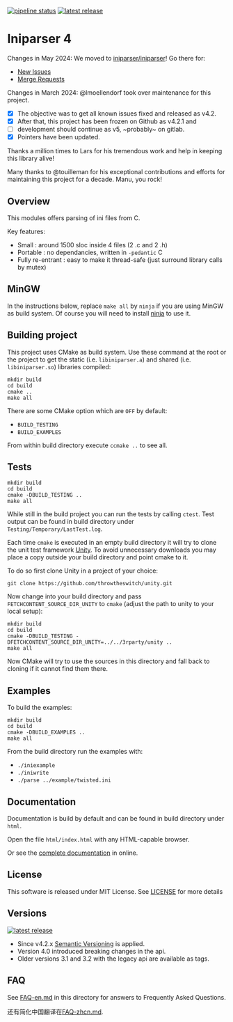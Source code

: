 [![pipeline status](https://gitlab.com/iniparser/iniparser/badges/main/pipeline.svg)](https://gitlab.com/iniparser/iniparser/-/commits/main)
[![latest release](https://gitlab.com/iniparser/iniparser/-/badges/release.svg)](https://gitlab.com/iniparser/iniparser/-/releases)

# Iniparser 4 #

Changes in May 2024:
We moved to [iniparser/iniparser](https://gitlab.com/iniparser/iniparser)!
Go there for:

- [New Issues](https://gitlab.com/iniparser/iniparser/-/issues/new)
- [Merge Requests](https://gitlab.com/iniparser/iniparser/-/merge_requests/new)

Changes in March 2024:
@lmoellendorf took over maintenance for this project.

- [X] The objective was to get all known issues fixed and released as v4.2.
- [X] After that, this project has been frozen on Github as v4.2.1 and
- [ ] development should continue as v5, ~probably~ on gitlab.
- [X] Pointers have been updated.

Thanks a million times to Lars for his tremendous work and help in keeping this
library alive!

Many thanks to @touilleman for his exceptional contributions and efforts for
maintaining this project for a decade. Manu, you rock!

## Overview

This modules offers parsing of ini files from C.

Key features:

 - Small : around 1500 sloc inside 4 files (2 .c and 2 .h)
 - Portable : no dependancies, written in `-pedantic` C
 - Fully re-entrant : easy to make it thread-safe (just surround
   library calls by mutex)

## MinGW

In the instructions below, replace `make all` by `ninja` if you are using
MinGW as build system. Of course you will need to install
[ninja](https://ninja-build.org/) to use it.

## Building project

This project uses CMake as build system. Use these command at the root or the
project to get the static (i.e. `libiniparser.a`) and shared (i.e.
`libiniparser.so`) libraries compiled:

```
mkdir build
cd build
cmake ..
make all
```

There are some CMake option which are `OFF` by default:

- `BUILD_TESTING`
- `BUILD_EXAMPLES`

From within build directory execute `ccmake ..` to see all.

## Tests

```
mkdir build
cd build
cmake -DBUILD_TESTING ..
make all
```

While still in the build project you can run the tests by calling `ctest`.
Test output can be found in build directory under
`Testing/Temporary/LastTest.log`.

Each time `cmake` is executed in an empty build directory it will try to clone
the unit test framework [Unity](https://www.throwtheswitch.org/unity).
To avoid unnecessary downloads you may place a copy outside your build
directory and point cmake to it.

To do so first clone Unity in a project of your choice:

```
git clone https://github.com/throwtheswitch/unity.git
```
Now change into your build directory and pass `FETCHCONTENT_SOURCE_DIR_UNITY`
to `cmake` (adjust the path to unity to your local setup):
```
mkdir build
cd build
cmake -DBUILD_TESTING -DFETCHCONTENT_SOURCE_DIR_UNITY=../../3rparty/unity ..
make all
```
Now CMake will try to use the sources in this directory and fall back to
cloning if it cannot find them there.


## Examples

To build the examples:

```
mkdir build
cd build
cmake -DBUILD_EXAMPLES ..
make all
```

From the build directory run the examples with:

 - `./iniexample`
 - `./iniwrite`
 - `./parse ../example/twisted.ini`

## Documentation

Documentation is build by default and can be found in build directory under
`html`.

Open the file `html/index.html` with any HTML-capable browser.

Or see the [complete documentation](https://iniparser.gitlab.io/iniparser/)
in online.

## License

This software is released under MIT License.
See [LICENSE](LICENSE) for more details

## Versions

[![latest release](https://gitlab.com/iniparser/iniparser/-/badges/release.svg)](https://gitlab.com/iniparser/iniparser/-/releases)

- Since v4.2.x [Semantic Versioning](https://semver.org/) is applied.
- Version 4.0 introduced breaking changes in the api.
- Older versions 3.1 and 3.2 with the legacy api are available as tags.

## FAQ

See [FAQ-en.md](FAQ-en.md) in this directory for answers to Frequently Asked
Questions.

还有简化中国翻译在[FAQ-zhcn.md](FAQ-zhcn.md).
